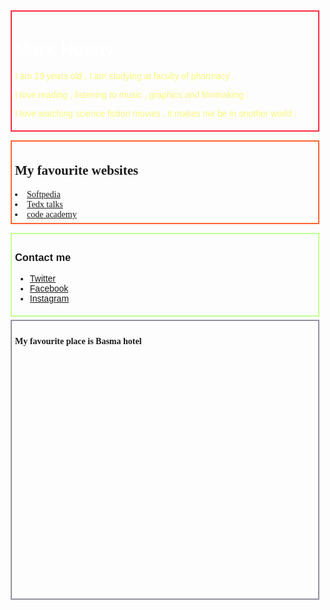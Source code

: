 <html>
<head>
<title>My biography </title>
</head>
<body background="http://i.imgur.com/uMtxojG.jpg" >
<div style="border: 2px solid #fe2c40;
color: #ffffff;
margin: 5px;
padding : 5px;
font-family : Arial, light, sans-serif;">
<h1>Mark Hosny </h1>
<div style="color: #f8fa78;
">
<P> I am 19 years old , I am studying at faculty of pharmacy .<p>
I love reading , listening to music , graphics and filmmaking . <p>
I love watching science fiction movies , it makes me be in another world .
</p>
</div>
</div>
<p> </p>
<div style="border: 2px solid #fd6530;
margin: 5px;
padding : 5px;

color: #ffffff;
font-family:Tahoma;">
<h2> My favourite websites </h2>
<div style="color :#91bdff>
<ul class="sites-list">
<li><a href="www.softpedia.com" >Softpedia</a></li>
<li><a href="https://www.ted.com" >Tedx talks </a></li>
<li><a href="https://codeacademy.com" >code academy </a></li>

</ul>
</div>
</div>
<p> </p>
<div style="border: 2px solid #c2ff91;
margin: 5px;
padding : 5px;

color: #ffffff;
font-family: Arial, light, sans-serif;">
<h3> Contact me </h3>

<ul class="social-icons">
<li><a href="https://twitter.com/mair_mark" >Twitter</a></li>
<li><a href="https://www.facebook.com/markhosny" >Facebook</a></li>
<li><a href="https://instagram.com/mair_mark/">Instagram</a></li>

</ul>
</div>
<div style="border: 2px solid #93939f;
margin: 5px;
padding : 5px;

color: #ffffff;
font-family:Tahoma;">
<h4> My favourite place is Basma hotel  </h2>

<script src="http://maps.googleapis.com/maps/api/js"></script>
<script>
function initialize() {
  var mapProp = {
    center:new google.maps.LatLng(27.18292097,31.19726121),
    zoom:8,
    mapTypeId:google.maps.MapTypeId.ROADMAP
  };
  var map=new google.maps.Map(document.getElementById("googleMap"),mapProp);
}
google.maps.event.addDomListener(window, 'load', initialize);
</script>
</head>

<body>
<div id="googleMap" style="width:500px;height:380px;"></div>

<script src="http://maps.googleapis.com/maps/api/js?key=AIzaSyDByv_Bjz4oGI9EAgKV7zKaGlKq9ISZyKg "></script> 
</html>
</body>
</html>
